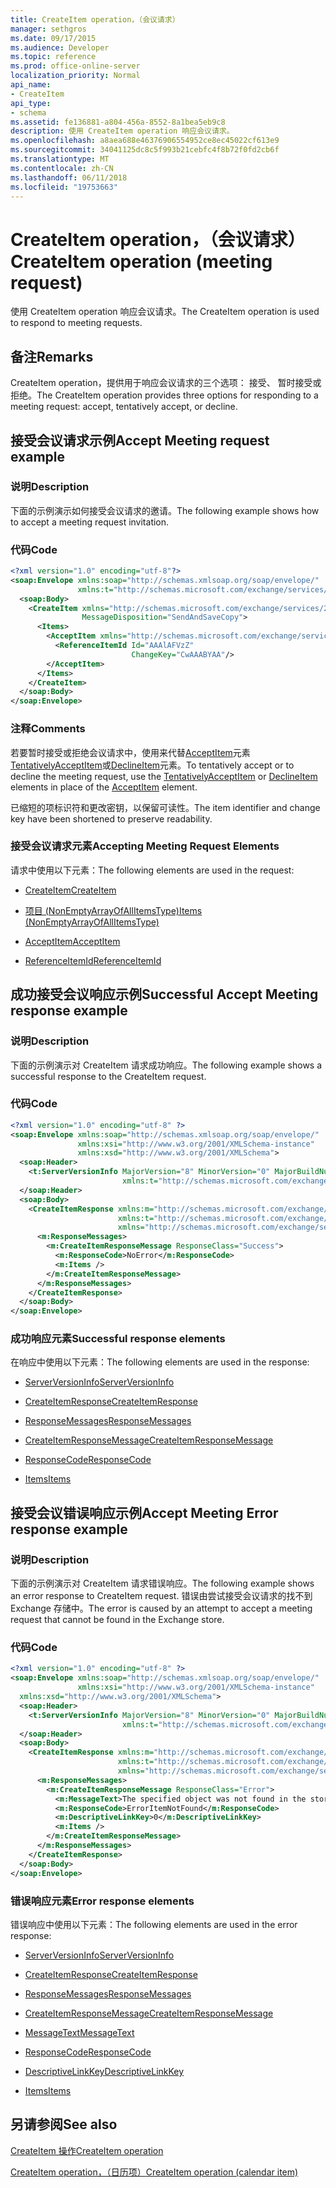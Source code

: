 ```yaml
---
title: CreateItem operation，（会议请求）
manager: sethgros
ms.date: 09/17/2015
ms.audience: Developer
ms.topic: reference
ms.prod: office-online-server
localization_priority: Normal
api_name:
- CreateItem
api_type:
- schema
ms.assetid: fe136881-a804-456a-8552-8a1bea5eb9c8
description: 使用 CreateItem operation 响应会议请求。
ms.openlocfilehash: a8aea688e46376906554952ce8ec45022cf613e9
ms.sourcegitcommit: 34041125dc8c5f993b21cebfc4f8b72f0fd2cb6f
ms.translationtype: MT
ms.contentlocale: zh-CN
ms.lasthandoff: 06/11/2018
ms.locfileid: "19753663"
---
```

# <a name="createitem-operation-meeting-request"></a><span data-ttu-id="166cc-103">CreateItem operation，（会议请求）</span><span class="sxs-lookup"><span data-stu-id="166cc-103">CreateItem operation (meeting request)</span></span>

<span data-ttu-id="166cc-104">使用 CreateItem operation 响应会议请求。</span><span class="sxs-lookup"><span data-stu-id="166cc-104">The CreateItem operation is used to respond to meeting requests.</span></span>
  
## <a name="remarks"></a><span data-ttu-id="166cc-105">备注</span><span class="sxs-lookup"><span data-stu-id="166cc-105">Remarks</span></span>

<span data-ttu-id="166cc-106">CreateItem operation，提供用于响应会议请求的三个选项： 接受、 暂时接受或拒绝。</span><span class="sxs-lookup"><span data-stu-id="166cc-106">The CreateItem operation provides three options for responding to a meeting request: accept, tentatively accept, or decline.</span></span> 
  
## <a name="accept-meeting-request-example"></a><span data-ttu-id="166cc-107">接受会议请求示例</span><span class="sxs-lookup"><span data-stu-id="166cc-107">Accept Meeting request example</span></span>

### <a name="description"></a><span data-ttu-id="166cc-108">说明</span><span class="sxs-lookup"><span data-stu-id="166cc-108">Description</span></span>

<span data-ttu-id="166cc-109">下面的示例演示如何接受会议请求的邀请。</span><span class="sxs-lookup"><span data-stu-id="166cc-109">The following example shows how to accept a meeting request invitation.</span></span>
  
### <a name="code"></a><span data-ttu-id="166cc-110">代码</span><span class="sxs-lookup"><span data-stu-id="166cc-110">Code</span></span>

```XML
<?xml version="1.0" encoding="utf-8"?>
<soap:Envelope xmlns:soap="http://schemas.xmlsoap.org/soap/envelope/"
               xmlns:t="http://schemas.microsoft.com/exchange/services/2006/types">
  <soap:Body>
    <CreateItem xmlns="http://schemas.microsoft.com/exchange/services/2006/messages"
                MessageDisposition="SendAndSaveCopy">
      <Items>
        <AcceptItem xmlns="http://schemas.microsoft.com/exchange/services/2006/types">
          <ReferenceItemId Id="AAAlAFVzZ"
                           ChangeKey="CwAAABYAA"/>
        </AcceptItem>
      </Items>
    </CreateItem>
  </soap:Body>
</soap:Envelope>
```

### <a name="comments"></a><span data-ttu-id="166cc-111">注释</span><span class="sxs-lookup"><span data-stu-id="166cc-111">Comments</span></span>

<span data-ttu-id="166cc-112">若要暂时接受或拒绝会议请求中，使用来代替[AcceptItem](acceptitem.md)元素[TentativelyAcceptItem](tentativelyacceptitem.md)或[DeclineItem](declineitem.md)元素。</span><span class="sxs-lookup"><span data-stu-id="166cc-112">To tentatively accept or to decline the meeting request, use the [TentativelyAcceptItem](tentativelyacceptitem.md) or [DeclineItem](declineitem.md) elements in place of the [AcceptItem](acceptitem.md) element.</span></span> 
  
<span data-ttu-id="166cc-113">已缩短的项标识符和更改密钥，以保留可读性。</span><span class="sxs-lookup"><span data-stu-id="166cc-113">The item identifier and change key have been shortened to preserve readability.</span></span>
  
### <a name="accepting-meeting-request-elements"></a><span data-ttu-id="166cc-114">接受会议请求元素</span><span class="sxs-lookup"><span data-stu-id="166cc-114">Accepting Meeting Request Elements</span></span>

<span data-ttu-id="166cc-115">请求中使用以下元素：</span><span class="sxs-lookup"><span data-stu-id="166cc-115">The following elements are used in the request:</span></span>
  
- [<span data-ttu-id="166cc-116">CreateItem</span><span class="sxs-lookup"><span data-stu-id="166cc-116">CreateItem</span></span>](createitem.md)
    
- [<span data-ttu-id="166cc-117">项目 (NonEmptyArrayOfAllItemsType)</span><span class="sxs-lookup"><span data-stu-id="166cc-117">Items (NonEmptyArrayOfAllItemsType)</span></span>](items-nonemptyarrayofallitemstype.md)
    
- [<span data-ttu-id="166cc-118">AcceptItem</span><span class="sxs-lookup"><span data-stu-id="166cc-118">AcceptItem</span></span>](acceptitem.md)
    
- [<span data-ttu-id="166cc-119">ReferenceItemId</span><span class="sxs-lookup"><span data-stu-id="166cc-119">ReferenceItemId</span></span>](referenceitemid.md)
    
## <a name="successful-accept-meeting-response-example"></a><span data-ttu-id="166cc-120">成功接受会议响应示例</span><span class="sxs-lookup"><span data-stu-id="166cc-120">Successful Accept Meeting response example</span></span>

### <a name="description"></a><span data-ttu-id="166cc-121">说明</span><span class="sxs-lookup"><span data-stu-id="166cc-121">Description</span></span>

<span data-ttu-id="166cc-122">下面的示例演示对 CreateItem 请求成功响应。</span><span class="sxs-lookup"><span data-stu-id="166cc-122">The following example shows a successful response to the CreateItem request.</span></span>
  
### <a name="code"></a><span data-ttu-id="166cc-123">代码</span><span class="sxs-lookup"><span data-stu-id="166cc-123">Code</span></span>

```XML
<?xml version="1.0" encoding="utf-8" ?>
<soap:Envelope xmlns:soap="http://schemas.xmlsoap.org/soap/envelope/" 
               xmlns:xsi="http://www.w3.org/2001/XMLSchema-instance" 
               xmlns:xsd="http://www.w3.org/2001/XMLSchema">
  <soap:Header>
    <t:ServerVersionInfo MajorVersion="8" MinorVersion="0" MajorBuildNumber="685" MinorBuildNumber="8" 
                         xmlns:t="http://schemas.microsoft.com/exchange/services/2006/types" />
  </soap:Header>
  <soap:Body>
    <CreateItemResponse xmlns:m="http://schemas.microsoft.com/exchange/services/2006/messages" 
                        xmlns:t="http://schemas.microsoft.com/exchange/services/2006/types" 
                        xmlns="http://schemas.microsoft.com/exchange/services/2006/messages">
      <m:ResponseMessages>
        <m:CreateItemResponseMessage ResponseClass="Success">
          <m:ResponseCode>NoError</m:ResponseCode>
          <m:Items />
        </m:CreateItemResponseMessage>
      </m:ResponseMessages>
    </CreateItemResponse>
  </soap:Body>
</soap:Envelope>
```

### <a name="successful-response-elements"></a><span data-ttu-id="166cc-124">成功响应元素</span><span class="sxs-lookup"><span data-stu-id="166cc-124">Successful response elements</span></span>

<span data-ttu-id="166cc-125">在响应中使用以下元素：</span><span class="sxs-lookup"><span data-stu-id="166cc-125">The following elements are used in the response:</span></span>
  
- [<span data-ttu-id="166cc-126">ServerVersionInfo</span><span class="sxs-lookup"><span data-stu-id="166cc-126">ServerVersionInfo</span></span>](serverversioninfo.md)
    
- [<span data-ttu-id="166cc-127">CreateItemResponse</span><span class="sxs-lookup"><span data-stu-id="166cc-127">CreateItemResponse</span></span>](createitemresponse.md)
    
- [<span data-ttu-id="166cc-128">ResponseMessages</span><span class="sxs-lookup"><span data-stu-id="166cc-128">ResponseMessages</span></span>](responsemessages.md)
    
- [<span data-ttu-id="166cc-129">CreateItemResponseMessage</span><span class="sxs-lookup"><span data-stu-id="166cc-129">CreateItemResponseMessage</span></span>](createitemresponsemessage.md)
    
- [<span data-ttu-id="166cc-130">ResponseCode</span><span class="sxs-lookup"><span data-stu-id="166cc-130">ResponseCode</span></span>](responsecode.md)
    
- [<span data-ttu-id="166cc-131">Items</span><span class="sxs-lookup"><span data-stu-id="166cc-131">Items</span></span>](items.md)
    
## <a name="accept-meeting-error-response-example"></a><span data-ttu-id="166cc-132">接受会议错误响应示例</span><span class="sxs-lookup"><span data-stu-id="166cc-132">Accept Meeting Error response example</span></span>

### <a name="description"></a><span data-ttu-id="166cc-133">说明</span><span class="sxs-lookup"><span data-stu-id="166cc-133">Description</span></span>

<span data-ttu-id="166cc-134">下面的示例演示对 CreateItem 请求错误响应。</span><span class="sxs-lookup"><span data-stu-id="166cc-134">The following example shows an error response to CreateItem request.</span></span> <span data-ttu-id="166cc-135">错误由尝试接受会议请求的找不到 Exchange 存储中。</span><span class="sxs-lookup"><span data-stu-id="166cc-135">The error is caused by an attempt to accept a meeting request that cannot be found in the Exchange store.</span></span>
  
### <a name="code"></a><span data-ttu-id="166cc-136">代码</span><span class="sxs-lookup"><span data-stu-id="166cc-136">Code</span></span>

```XML
<?xml version="1.0" encoding="utf-8" ?>
<soap:Envelope xmlns:soap="http://schemas.xmlsoap.org/soap/envelope/" 
               xmlns:xsi="http://www.w3.org/2001/XMLSchema-instance" 
  xmlns:xsd="http://www.w3.org/2001/XMLSchema">
  <soap:Header>
    <t:ServerVersionInfo MajorVersion="8" MinorVersion="0" MajorBuildNumber="685" MinorBuildNumber="8" 
                         xmlns:t="http://schemas.microsoft.com/exchange/services/2006/types" />
  </soap:Header>
  <soap:Body>
    <CreateItemResponse xmlns:m="http://schemas.microsoft.com/exchange/services/2006/messages" 
                        xmlns:t="http://schemas.microsoft.com/exchange/services/2006/types" 
                        xmlns="http://schemas.microsoft.com/exchange/services/2006/messages">
      <m:ResponseMessages>
        <m:CreateItemResponseMessage ResponseClass="Error">
          <m:MessageText>The specified object was not found in the store.</m:MessageText>
          <m:ResponseCode>ErrorItemNotFound</m:ResponseCode>
          <m:DescriptiveLinkKey>0</m:DescriptiveLinkKey>
          <m:Items />
        </m:CreateItemResponseMessage>
      </m:ResponseMessages>
    </CreateItemResponse>
  </soap:Body>
</soap:Envelope>
```

### <a name="error-response-elements"></a><span data-ttu-id="166cc-137">错误响应元素</span><span class="sxs-lookup"><span data-stu-id="166cc-137">Error response elements</span></span>

<span data-ttu-id="166cc-138">错误响应中使用以下元素：</span><span class="sxs-lookup"><span data-stu-id="166cc-138">The following elements are used in the error response:</span></span>
  
- [<span data-ttu-id="166cc-139">ServerVersionInfo</span><span class="sxs-lookup"><span data-stu-id="166cc-139">ServerVersionInfo</span></span>](serverversioninfo.md)
    
- [<span data-ttu-id="166cc-140">CreateItemResponse</span><span class="sxs-lookup"><span data-stu-id="166cc-140">CreateItemResponse</span></span>](createitemresponse.md)
    
- [<span data-ttu-id="166cc-141">ResponseMessages</span><span class="sxs-lookup"><span data-stu-id="166cc-141">ResponseMessages</span></span>](responsemessages.md)
    
- [<span data-ttu-id="166cc-142">CreateItemResponseMessage</span><span class="sxs-lookup"><span data-stu-id="166cc-142">CreateItemResponseMessage</span></span>](createitemresponsemessage.md)
    
- [<span data-ttu-id="166cc-143">MessageText</span><span class="sxs-lookup"><span data-stu-id="166cc-143">MessageText</span></span>](messagetext.md)
    
- [<span data-ttu-id="166cc-144">ResponseCode</span><span class="sxs-lookup"><span data-stu-id="166cc-144">ResponseCode</span></span>](responsecode.md)
    
- [<span data-ttu-id="166cc-145">DescriptiveLinkKey</span><span class="sxs-lookup"><span data-stu-id="166cc-145">DescriptiveLinkKey</span></span>](descriptivelinkkey.md)
    
- [<span data-ttu-id="166cc-146">Items</span><span class="sxs-lookup"><span data-stu-id="166cc-146">Items</span></span>](items.md)
    
## <a name="see-also"></a><span data-ttu-id="166cc-147">另请参阅</span><span class="sxs-lookup"><span data-stu-id="166cc-147">See also</span></span>



[<span data-ttu-id="166cc-148">CreateItem 操作</span><span class="sxs-lookup"><span data-stu-id="166cc-148">CreateItem operation</span></span>](createitem-operation.md)
  
[<span data-ttu-id="166cc-149">CreateItem operation，（日历项）</span><span class="sxs-lookup"><span data-stu-id="166cc-149">CreateItem operation (calendar item)</span></span>](createitem-operation-calendar-item.md)

